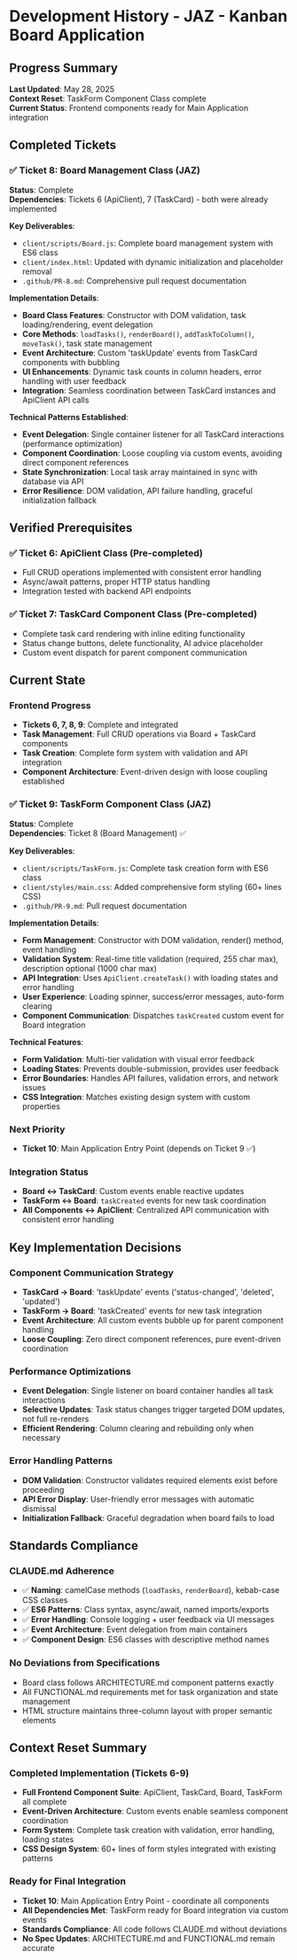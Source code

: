 # Development History - JAZ - Kanban Board Application

## Progress Summary
**Last Updated**: May 28, 2025  
**Context Reset**: TaskForm Component Class complete  
**Current Status**: Frontend components ready for Main Application integration

## Completed Tickets

### ✅ Ticket 8: Board Management Class (JAZ)
**Status**: Complete  
**Dependencies**: Tickets 6 (ApiClient), 7 (TaskCard) - both were already implemented

**Key Deliverables**:
- `client/scripts/Board.js`: Complete board management system with ES6 class
- `client/index.html`: Updated with dynamic initialization and placeholder removal
- `.github/PR-8.md`: Comprehensive pull request documentation

**Implementation Details**:
- **Board Class Features**: Constructor with DOM validation, task loading/rendering, event delegation
- **Core Methods**: `loadTasks()`, `renderBoard()`, `addTaskToColumn()`, `moveTask()`, task state management
- **Event Architecture**: Custom 'taskUpdate' events from TaskCard components with bubbling
- **UI Enhancements**: Dynamic task counts in column headers, error handling with user feedback
- **Integration**: Seamless coordination between TaskCard instances and ApiClient API calls

**Technical Patterns Established**:
- **Event Delegation**: Single container listener for all TaskCard interactions (performance optimization)
- **Component Coordination**: Loose coupling via custom events, avoiding direct component references
- **State Synchronization**: Local task array maintained in sync with database via API
- **Error Resilience**: DOM validation, API failure handling, graceful initialization fallback

## Verified Prerequisites

### ✅ Ticket 6: ApiClient Class (Pre-completed)
- Full CRUD operations implemented with consistent error handling
- Async/await patterns, proper HTTP status handling
- Integration tested with backend API endpoints

### ✅ Ticket 7: TaskCard Component Class (Pre-completed)  
- Complete task card rendering with inline editing functionality
- Status change buttons, delete functionality, AI advice placeholder
- Custom event dispatch for parent component communication

## Current State

### Frontend Progress
- **Tickets 6, 7, 8, 9**: Complete and integrated
- **Task Management**: Full CRUD operations via Board + TaskCard components
- **Task Creation**: Complete form system with validation and API integration
- **Component Architecture**: Event-driven design with loose coupling established

### ✅ Ticket 9: TaskForm Component Class (JAZ)
**Status**: Complete  
**Dependencies**: Ticket 8 (Board Management) ✅

**Key Deliverables**:
- `client/scripts/TaskForm.js`: Complete task creation form with ES6 class
- `client/styles/main.css`: Added comprehensive form styling (60+ lines CSS)
- `.github/PR-9.md`: Pull request documentation

**Implementation Details**:
- **Form Management**: Constructor with DOM validation, render() method, event handling
- **Validation System**: Real-time title validation (required, 255 char max), description optional (1000 char max)
- **API Integration**: Uses `ApiClient.createTask()` with loading states and error handling
- **User Experience**: Loading spinner, success/error messages, auto-form clearing
- **Component Communication**: Dispatches `taskCreated` custom event for Board integration

**Technical Features**:
- **Form Validation**: Multi-tier validation with visual error feedback
- **Loading States**: Prevents double-submission, provides user feedback
- **Error Boundaries**: Handles API failures, validation errors, and network issues
- **CSS Integration**: Matches existing design system with custom properties

### Next Priority
- **Ticket 10**: Main Application Entry Point (depends on Ticket 9 ✅)

### Integration Status
- **Board ↔ TaskCard**: Custom events enable reactive updates
- **TaskForm ↔ Board**: `taskCreated` events for new task coordination
- **All Components ↔ ApiClient**: Centralized API communication with consistent error handling

## Key Implementation Decisions

### Component Communication Strategy
- **TaskCard → Board**: 'taskUpdate' events ('status-changed', 'deleted', 'updated')
- **TaskForm → Board**: 'taskCreated' events for new task integration
- **Event Architecture**: All custom events bubble up for parent component handling
- **Loose Coupling**: Zero direct component references, pure event-driven coordination

### Performance Optimizations  
- **Event Delegation**: Single listener on board container handles all task interactions
- **Selective Updates**: Task status changes trigger targeted DOM updates, not full re-renders
- **Efficient Rendering**: Column clearing and rebuilding only when necessary

### Error Handling Patterns
- **DOM Validation**: Constructor validates required elements exist before proceeding
- **API Error Display**: User-friendly error messages with automatic dismissal
- **Initialization Fallback**: Graceful degradation when board fails to load

## Standards Compliance

### CLAUDE.md Adherence
- ✅ **Naming**: camelCase methods (`loadTasks`, `renderBoard`), kebab-case CSS classes
- ✅ **ES6 Patterns**: Class syntax, async/await, named imports/exports
- ✅ **Error Handling**: Console logging + user feedback via UI messages
- ✅ **Event Architecture**: Event delegation from main containers
- ✅ **Component Design**: ES6 classes with descriptive method names

### No Deviations from Specifications
- Board class follows ARCHITECTURE.md component patterns exactly
- All FUNCTIONAL.md requirements met for task organization and state management
- HTML structure maintains three-column layout with proper semantic elements

## Context Reset Summary

### Completed Implementation (Tickets 6-9)
- **Full Frontend Component Suite**: ApiClient, TaskCard, Board, TaskForm all complete
- **Event-Driven Architecture**: Custom events enable seamless component coordination
- **Form System**: Complete task creation with validation, error handling, loading states
- **CSS Design System**: 60+ lines of form styles integrated with existing patterns

### Ready for Final Integration
- **Ticket 10**: Main Application Entry Point - coordinate all components
- **All Dependencies Met**: TaskForm ready for Board integration via custom events
- **Standards Compliance**: All code follows CLAUDE.md without deviations
- **No Spec Updates**: ARCHITECTURE.md and FUNCTIONAL.md remain accurate